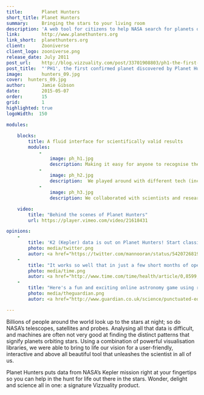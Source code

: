```yaml
---
title:       Planet Hunters
short_title: Planet Hunters
summary:     Bringing the stars to your living room
description: 'A web tool for citizens to help NASA search for planets outside our solar system, using a number of powerful visualisation libraries'
link:        http://www.planethunters.org
link_short:  planethunters.org
client:      Zooniverse
client_logo: zooniverse.png
release_date: July 2011
post_url:    http://blog.vizzuality.com/post/33701908803/ph1-the-first-confirmed-planet-discovered-by
post_title:  "'PH1', the first confirmed planet discovered by Planet Hunters"
image:       hunters_09.jpg
cover:  hunters_09.jpg
author:      Jamie Gibson
date:        2015-05-07
order:       15
grid:        1
highlighted: true
logoWidth:  150

modules:
    
    blocks:
        title: A fluid interface for scientifically valid results
        modules:
            -
                image: ph_h1.jpg
                description: Making it easy for anyone to recognise the transits and have some fun at the same time 
            -
                image: ph_h2.jpg
                description:  We played around with different tech (including heaps of customisation) until we ended up at an interface that was just right
            -
                image: ph_h3.jpg
                description: We collaborated with scientists and researchers to create a workflow and features that ensured valid identifications

    video:
        title: "Behind the scenes of Planet Hunters"
        url: https://player.vimeo.com/video/21618431

opinions:
    -
        title: 'K2 (Kepler) data is out on Planet Hunters! Start classifying! You might just discover a planet! via /r/space <a href="http://bit.ly/12ZjN8T">http://bit.ly/12ZjN8T</a> #space'
        photo: media/twitter.png
        autor: <a href="https://twitter.com/mannooran/status/542072681915772928"> Jestin Mannoor </a>
    -
        title: "It works so well that in just a few short months of operation, the more than 22,000 visitors to the website have found nearly 50 potential planets"
        photo: media/time.png
        autor: <a href="http://www.time.com/time/health/article/0,8599,2065049,00.html"> TIME </a>
    -
        title: "Here's a fun and exciting online astronomy game using real scientific data where you, the citizen-scientist, identify stars that may have planets orbiting them."
        photo: media/theguardian.png
        autor: <a href="http://www.guardian.co.uk/science/punctuated-equilibrium/2010/dec/17/3"> The Guardian </a>

---
```


Billions of people around the world look up to the stars at night; so do NASA’s telescopes, satellites and probes. Analysing all that data is difficult, and machines are often not very good at finding the distinct patterns that signify planets orbiting stars. Using a combination of powerful visualisation libraries, we were able to bring to life our vision for a user-friendly, interactive and above all beautiful tool that unleashes the scientist in all of us. 

Planet Hunters puts data from NASA’s Kepler mission right at your fingertips so you can help in the hunt for life out there in the stars. Wonder, delight and science all in one: a signature Vizzuality product. 

